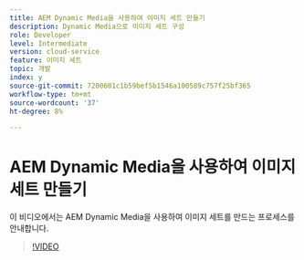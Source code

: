 ```yaml
---
title: AEM Dynamic Media을 사용하여 이미지 세트 만들기
description: Dynamic Media으로 이미지 세트 구성
role: Developer
level: Intermediate
version: cloud-service
feature: 이미지 세트
topic: 개발
index: y
source-git-commit: 7200601c1b59bef5b1546a100589c757f25bf365
workflow-type: tm+mt
source-wordcount: '37'
ht-degree: 8%

---
```


# AEM Dynamic Media을 사용하여 이미지 세트 만들기

이 비디오에서는 AEM Dynamic Media을 사용하여 이미지 세트를 만드는 프로세스를 안내합니다.

>[!VIDEO](https://video.tv.adobe.com/v/335581?quality=9&learn=on)

